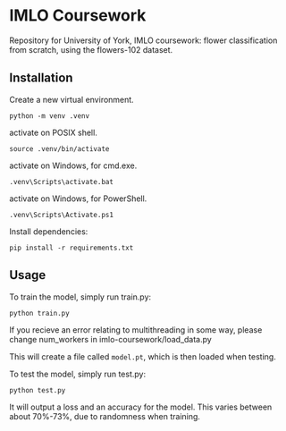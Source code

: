 # IMLO Coursework
Repository for University of York, IMLO coursework: flower classification from scratch, using the flowers-102 dataset.
## Installation
Create a new virtual environment.
```shell
python -m venv .venv
````
activate on POSIX shell.
```
source .venv/bin/activate
```
activate on Windows, for cmd.exe.
```shell
.venv\Scripts\activate.bat
```
activate on Windows, for PowerShell.
```
.venv\Scripts\Activate.ps1
```
Install dependencies:
```shell
pip install -r requirements.txt
```
## Usage
To train the model, simply run train.py:
```shell
python train.py
```
If you recieve an error relating to multithreading in some way, please change num_workers in
imlo-coursework/load_data.py

This will create a file called `model.pt`, which is then loaded when testing.

To test the model, simply run test.py:
```shell
python test.py
```
It will output a loss and an accuracy for the model. This varies between about 70%-73%, due to randomness when
training.
